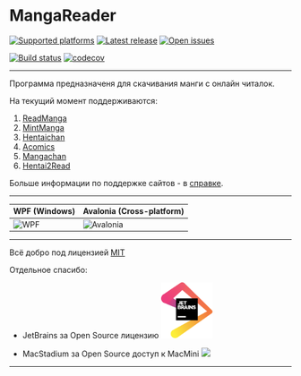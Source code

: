 # MangaReader

[![Supported platforms][badge-platforms]][Releases] [![Latest release][badge-release]][Releases] [![Open issues][badge-issues]][Issues] 

[![Build status](https://ci.appveyor.com/api/projects/status/p6ge2s4cahiryuxn/branch/master?svg=true)](https://ci.appveyor.com/project/MonkAlex/mangareader/branch/master) [![codecov](https://codecov.io/gh/MonkAlex/MangaReader/branch/master/graph/badge.svg)](https://codecov.io/gh/MonkAlex/MangaReader)
***

Программа предназначеня для скачивания манги с онлайн читалок.

На текущий момент поддерживаются:
 1. [ReadManga](https://readmanga.live/)
 2. [MintManga](https://m.mintmanga.live)
 3. [Hentaichan](https://x.henchan.pro/)
 4. [Acomics](https://acomics.ru)
 5. [Mangachan](https://manga-chan.me/)
 6. [Hentai2Read](https://hentai2read.com//)

Больше информации по поддержке сайтов - в [справке][Wiki].

***

| WPF (Windows) | Avalonia (Cross-platform) |
|---|---|
|![WPF](../../raw/master/Docs/WPF.png)|![Avalonia](../../raw/master/Docs/Avalonia.png)|

***

Всё добро под лицензией [MIT][License]

Отдельное спасибо:

 - JetBrains за Open Source лицензию <a href="https://www.jetbrains.com/?from=MangaReader" target="_blank"><img src="https://raw.githubusercontent.com/JetBrains/logos/master/web/jetbrains/jetbrains.svg?sanitize=true" height="100"/></a>

 - MacStadium за Open Source доступ к MacMini <a href="https://www.macstadium.com/opensource" target="_blank"><img src="https://uploads-ssl.webflow.com/5ac3c046c82724970fc60918/5c019d917bba312af7553b49_MacStadium-developerlogo.png" height="100"/></a>

***

  [Releases]: ../../releases "Releases"
  [Issues]: ../../issues "Issues"
  [Wiki]: ../../wiki "Wiki"
  [License]: /LICENSE "License"
  [badge-platforms]: https://img.shields.io/badge/platform-Windows%20|%20Linux%20|%20OSX-green.svg "Supported platforms"
  [badge-release]: https://img.shields.io/github/release/MonkAlex/MangaReader.svg "Latest release"
  [badge-issues]: https://img.shields.io/github/issues/MonkAlex/MangaReader.svg "Open issues"

